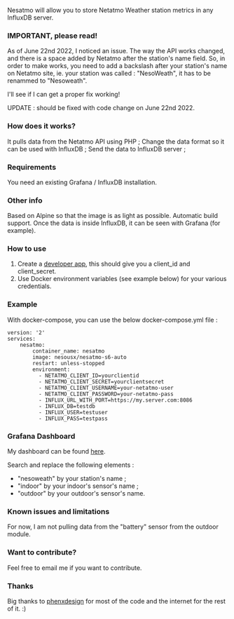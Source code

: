 Nesatmo will allow you to store Netatmo Weather station metrics in any InfluxDB server.

### IMPORTANT, please read!

As of June 22nd 2022, I noticed an issue. The way the API works changed, and there is a space added by Netatmo after the station's name field. So, in order to make works, you need to add a backslash after your station's name on Netatmo site, ie. your station was called : "NesoWeath", it has to be renammed to "Nesoweath\".

I'll see if I can get a proper fix working!

UPDATE : should be fixed with code change on June 22nd 2022.

### How does it works?

It pulls data from the Netatmo API using PHP ;
Change the data format so it can be used with InfluxDB ;
Send the data to InfluxDB server ;

### Requirements

You need an existing Grafana / InfluxDB installation.

### Other info

Based on Alpine so that the image is as light as possible.
Automatic build support.
Once the data is inside InfluxDB, it can be seen with Grafana (for example).

### How to use

1. Create a [developer app](https://dev.netatmo.com/myaccount/createanapp), this should give you a client_id and client_secret.
2. Use Docker environment variables (see example below) for your various credentials.

### Example

With docker-compose, you can use the below docker-compose.yml file :

```
version: '2'
services:
    nesatmo:
        container_name: nesatmo
        image: nesousx/nesatmo-s6-auto
        restart: unless-stopped
        environment:
          - NETATMO_CLIENT_ID=yourclientid
          - NETATMO_CLIENT_SECRET=yourclientsecret
          - NETATMO_CLIENT_USERNAME=your-netatmo-user
          - NETATMO_CLIENT_PASSWORD=your-netatmo-pass
          - INFLUX_URL_WITH_PORT=https://my.server.com:8086
          - INFLUX_DB=testdb
          - INFLUX_USER=testuser
          - INFLUX_PASS=testpass
```

### Grafana Dashboard

My dashboard can be found [here](https://gist.github.com/Nesousx/3941d33ee6c2282c29fa70e69c54fb1f).

Search and replace the following elements :

* "nesoweath" by your station's name ;
* "indoor" by your indoor's sensor's name ;
* "outdoor" by your outdoor's sensor's name.

### Known issues and limitations

For now, I am not pulling data from the "battery" sensor from the outdoor module.

### Want to contribute?

Feel free to email me if you want to contribute.

### Thanks

Big thanks to [phenxdesign](https://twitter.com/phenxdesign) for most of the code and the internet for the rest of it. :)
